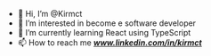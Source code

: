 - 👋 Hi, I’m @Kirmct
- 👀 I’m interested in become e software developer
- 🌱 I’m currently learning React using TypeScript
- 📫 How to reach me <em> <strong> www.linkedin.com/in/kirmct </strong> </em>


<!---
Kirmct/Kirmct is a ✨ special ✨ repository because its `README.md` (this file) appears on your GitHub profile.
You can click the Preview link to take a look at your changes.
--->
